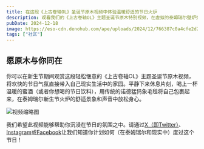 ```yaml
---
title: 在这段《上古卷轴OL》圣诞节原木视频中体验温暖舒适的节日火炉
description: 观看我们的《上古卷轴OL》主题圣诞节原木特别视频，在虚拟的泰姆瑞尔壁炉旁休息放松。
pubDate: 2024-12-18
image: https://eso-cdn.denohub.com/ape/uploads/2024/12/766387c0a4cfe2d2aa4969e1cf8c40ab.jpg
tags: ["社区"]
---
```


## 愿原木与你同在

你可以在新生节期间观赏这段轻松惬意的《上古卷轴OL》主题圣诞节原木视频，将欢快的节日气氛直接带入自己现实生活中的家园。平静下来休息片刻，喝上一杯温暖的蜜酒（或者你想喝的节日饮料），用传统的诺德猛犸象毛毯将自己包裹起来，在泰姆瑞尔新生节火炉的舒适景象和声音中放松身心。

![视频缩略图](https://i.ytimg.com/vi/1SKGC8sEzHQ/maxresdefault.jpg)

我们希望此视频能够帮助你沉浸在节日的氛围之中。请通过[X（即Twitter）](https://twitter.com/TESOnline)、[Instagram](https://www.instagram.com/elderscrollsonline/)或[Facebook](https://www.facebook.com/elderscrollsonline)让我们知道你计划如何（在泰姆瑞尔和现实中）度过这个节日！
